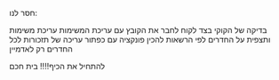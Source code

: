 חסר לנו:
<!-- ליאור -->
בדיקה של הקוקי בצד לקוח
לחבר את הקובץ עם עריכת המשימות 
עריכת משימות ותצפית על החדרים לפי הרשאות
להכין פונקציה עם כפתור עריכה של תזכורות לכל החדרים רק לאדמיין

להתחיל את הכיף!!!!
בית חכם




